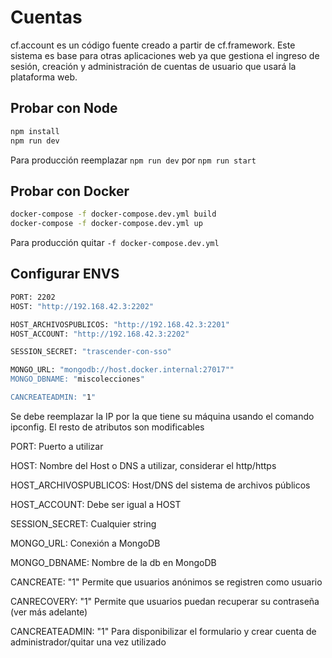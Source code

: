 # Cuentas

cf.account es un código fuente creado a partir de cf.framework. Este sistema es base para otras aplicaciones web ya que gestiona el ingreso de sesión, creación y administración de cuentas de usuario que usará la plataforma web.

## Probar con Node

```bash
npm install
npm run dev
```

Para producción reemplazar `npm run dev` por `npm run start`

## Probar con Docker

```bash
docker-compose -f docker-compose.dev.yml build
docker-compose -f docker-compose.dev.yml up
```

Para producción quitar `-f docker-compose.dev.yml`

## Configurar ENVS

```bash
PORT: 2202
HOST: "http://192.168.42.3:2202"

HOST_ARCHIVOSPUBLICOS: "http://192.168.42.3:2201"
HOST_ACCOUNT: "http://192.168.42.3:2202"

SESSION_SECRET: "trascender-con-sso"

MONGO_URL: "mongodb://host.docker.internal:27017""
MONGO_DBNAME: "miscolecciones"

CANCREATEADMIN: "1"
```

Se debe reemplazar la IP por la que tiene su máquina usando el comando ipconfig. 
El resto de atributos son modificables 

PORT: Puerto a utilizar

HOST: Nombre del Host o DNS a utilizar, considerar el http/https

HOST_ARCHIVOSPUBLICOS: Host/DNS del sistema de archivos públicos

HOST_ACCOUNT: Debe ser igual a HOST

SESSION_SECRET: Cualquier string

MONGO_URL: Conexión a MongoDB

MONGO_DBNAME: Nombre de la db en MongoDB

CANCREATE: "1" Permite que usuarios anónimos se registren como usuario

CANRECOVERY: "1" Permite que usuarios puedan recuperar su contraseña (ver más adelante)

CANCREATEADMIN: "1" Para disponibilizar el formulario y crear cuenta de administrador/quitar una vez utilizado